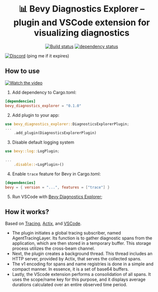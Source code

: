 <!-- trunk-ignore(markdownlint/MD041) -->
<div align="center">

# 📊 Bevy Diagnostics Explorer – plugin and VSCode extension for visualizing diagnostics

[![Build status](https://github.com/zaycev/bevy-magic-light-2d/workflows/PR/badge.svg?branch=main)](https://github.com/zaycev/bevy-magic-light-2d/actions)
[![dependency status](https://deps.rs/repo/github/zaycev/bevy-diagnostics-explorer/status.svg)](https://deps.rs/repo/github/zaycev/bevy-diagnostics-explorer)

</div>

<div alight="center">

[![Discord](https://assets-global.website-files.com/6257adef93867e50d84d30e2/636e0b5061df29d55a92d945_full_logo_blurple_RGB.svg)](https://discord.gg/J4vdsnadnh) (ping me if it expires)

</div>


## How to use

[![Watch the video](https://img.youtube.com/vi/Set37p2VSG0/hqdefault.jpg)](https://youtu.be/Set37p2VSG0)

1. Add dependency to Cargo.toml:
```toml
[dependencies]
bevy_diagnostics_explorer = "0.1.0"
```

2. Add plugin to your app:
```rust
use bevy_diagnostics_explorer::DiagnosticsExplorerPlugin;
...
    .add_plugin(DiagnosticsExplorerPlugin)
```

3. Disable default logging system
```rust
use bevy::log::LogPlugin;

...
    .disable::<LogPlugin>()

```

4. Enable `trace` feature for Bevy in Cargo.toml:
```toml
[dependencies]
bevy = { version = "...", features = ["trace"] }
```

5. Run VSCode with [Bevy Diagnostics Explorer](https://marketplace.visualstudio.com/items?itemName=xyzw-io.bevy-diagnostic-explorer);

## How it works?

Based on [Tracing](https://github.com/tokio-rs/tracing), [Actix](https://actix.rs/), and [VSCode](https://code.visualstudio.com/api/extension-guides/tree-view).

- The plugin initiates a global tracing subscriber, named AgentTracingLayer. Its function is to gather diagnostic spans from the application, which are then stored in a temporary buffer. This storage process utilizes the cross-beam channel.
- Next, the plugin creates a background thread. This thread includes an HTTP server, provided by Actix, that serves the collected spans.
- The v1 encoding for spans and name registries is done in a simple and compact manner. In essence, it is a set of base64 buffers.
- Lastly, the VScode extension performs a consolidation of all spans. It uses the scope/name key for this purpose, and it displays average durations calculated over an entire observed time period.